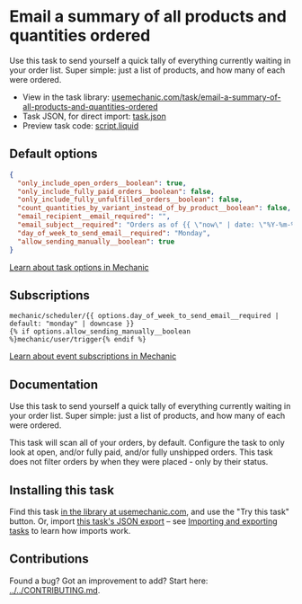 # Email a summary of all products and quantities ordered

Use this task to send yourself a quick tally of everything currently waiting in your order list. Super simple: just a list of products, and how many of each were ordered.

* View in the task library: [usemechanic.com/task/email-a-summary-of-all-products-and-quantities-ordered](https://usemechanic.com/task/email-a-summary-of-all-products-and-quantities-ordered)
* Task JSON, for direct import: [task.json](../../tasks/email-a-summary-of-all-products-and-quantities-ordered.json)
* Preview task code: [script.liquid](./script.liquid)

## Default options

```json
{
  "only_include_open_orders__boolean": true,
  "only_include_fully_paid_orders__boolean": false,
  "only_include_fully_unfulfilled_orders__boolean": false,
  "count_quantities_by_variant_instead_of_by_product__boolean": false,
  "email_recipient__email_required": "",
  "email_subject__required": "Orders as of {{ \"now\" | date: \"%Y-%m-%d\" }}",
  "day_of_week_to_send_email__required": "Monday",
  "allow_sending_manually__boolean": true
}
```

[Learn about task options in Mechanic](https://docs.usemechanic.com/article/471-task-options)

## Subscriptions

```liquid
mechanic/scheduler/{{ options.day_of_week_to_send_email__required | default: "monday" | downcase }}
{% if options.allow_sending_manually__boolean %}mechanic/user/trigger{% endif %}
```

[Learn about event subscriptions in Mechanic](https://docs.usemechanic.com/article/408-subscriptions)

## Documentation

Use this task to send yourself a quick tally of everything currently waiting in your order list. Super simple: just a list of products, and how many of each were ordered.

This task will scan all of your orders, by default. Configure the task to only look at open, and/or fully paid, and/or fully unshipped orders. This task does not filter orders by when they were placed - only by their status.

## Installing this task

Find this task [in the library at usemechanic.com](https://usemechanic.com/task/email-a-summary-of-all-products-and-quantities-ordered), and use the "Try this task" button. Or, import [this task's JSON export](../../tasks/email-a-summary-of-all-products-and-quantities-ordered.json) – see [Importing and exporting tasks](https://docs.usemechanic.com/article/505-importing-and-exporting-tasks) to learn how imports work.

## Contributions

Found a bug? Got an improvement to add? Start here: [../../CONTRIBUTING.md](../../CONTRIBUTING.md).
